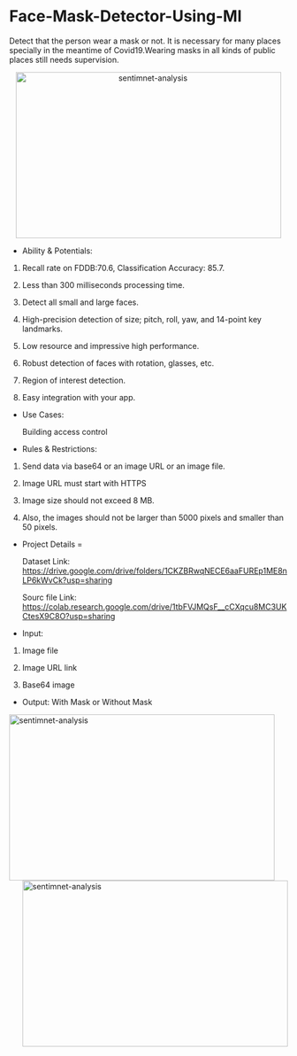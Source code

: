 # Face-Mask-Detector-Using-Ml
Detect that the person wear a mask or not. It is necessary for many places specially in the meantime of Covid19.Wearing masks in all kinds of public places still needs supervision.

<p align="center">
<img src="https://5.imimg.com/data5/PI/FD/NK/SELLER-5866466/images-500x500.jpg" alt='sentimnet-analysis' height=300 width=480> </a></p>



- Ability & Potentials:
  
1. Recall rate on FDDB:70.6, Classification Accuracy: 85.7.

2. Less than 300 milliseconds processing time.

3. Detect all small and large faces.

4. High-precision detection of size; pitch, roll, yaw, and 14-point key landmarks.

5. Low resource and impressive high performance.

6. Robust detection of faces with rotation, glasses, etc.

7. Region of interest detection.

8. Easy integration with your app.




- Use Cases:

  Building access control



- Rules & Restrictions:

1. Send data via base64 or an image URL or an image file.

2. Image URL must start with HTTPS

3. Image size should not exceed 8 MB.

4. Also, the images should not be larger than 5000 pixels and smaller than 50 pixels.
</p>

- Project Details =

  Dataset Link: https://drive.google.com/drive/folders/1CKZBRwqNECE6aaFUREp1ME8nLP6kWvCk?usp=sharing
  
  Sourc file Link: https://colab.research.google.com/drive/1tbFVJMQsF__cCXqcu8MC3UKCtesX9C8O?usp=sharing



- Input:

1. Image file

2. Image URL link

3. Base64 image



- Output: With Mask or Without Mask

<p>
<img src="https://i.im.ge/2021/07/19/dL1cm.png" alt='sentimnet-analysis' align="left" height=300 width=480> </a>
<img src="https://i.im.ge/2021/07/19/dL2er.png" alt='sentimnet-analysis' align="right" height=300 width=480> </a>
</p>
